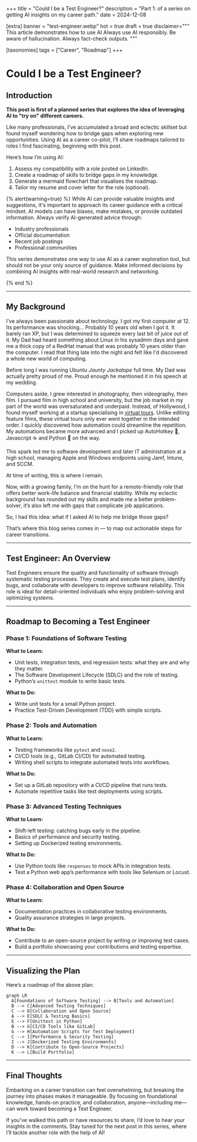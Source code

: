 +++
title = "Could I be a Test Engineer?"
description = "Part 1: of a series on getting AI insights on my career path."
date = 2024-12-08

[extra]
banner = "test-engineer.webp"
hot = true
draft = true
disclaimer="""
This article demonstrates how to use AI Always use AI responsibly. Be aware of hallucination. Always fact-check outputs. 
"""

[taxonomies]
tags = ["Career", "Roadmap"]
+++

# Could I be a Test Engineer?

## Introduction

**This post is first of a planned series that explores the idea of leveraging AI to "try on" different careers.**

Like many professionals, I’ve accumulated a broad and eclectic skillset but found myself wondering how to bridge gaps when exploring new opportunities. Using AI as a career co-pilot, I’ll share roadmaps tailored to roles I find fascinating, beginning with this post.

Here’s how I’m using AI:

1. Assess my compatibility with a role posted on LinkedIn.
2. Create a roadmap of skills to bridge gaps in my knowledge.
3. Generate a mermaid flowchart that visualises the roadmap.
4. Tailor my resume and cover letter for the role (optional).

{% alert(warning=true) %} 
While AI can provide valuable insights and suggestions, it's important to approach its career guidance with a critical mindset. AI models can have biases, make mistakes, or provide outdated information. Always verify AI-generated advice through:

- Industry professionals
- Official documentation
- Recent job postings
- Professional communities

This series demonstrates one way to use AI as a career exploration tool, but should not be your only source of guidance. Make informed decisions by combining AI insights with real-world research and networking.

{% end %}

---

## My Background  

I’ve always been passionate about technology. I got my first computer at 12. Its performance was shocking... Probably 10 years old when I got it. It barely ran XP, but I was determined to squeeze every last bit of juice out of it. My Dad had heard something about Linux in his sysadmin days and gave me a thick copy of a RedHat manual that was probably 10 years older than the computer. I read that thing late into the night and felt like I'd discovered a whole new world of computing. 

Before long I was running Ubuntu *Jaunty Jackalope* full time.
My Dad was actually pretty proud of me. Proud enough he mentioned it in his speech at my wedding.

Computers aside, I grew interested in photography, then videography, then film. I pursued film in high school and university, but the job market in my part of the world was oversaturated and underpaid. Instead, of Hollywood, I found myself working at a startup specialising in [virtual tours](https://uq.youtour.com.au/). Unlike editing feature films, these virtual tours only ever went together in the intended order. I quickly discovered how automation could streamline the repetition. My automations became more advanced and I picked up AutoHotkey 🎹, Javascript ☕️ and Python 🐍 on the way. 

This spark led me to software development and later IT administration at a high school, managing Apple and Windows endpoints using Jamf, Intune, and SCCM. 

At time of writing, this is where I remain.

Now, with a growing family, I’m on the hunt for a remote-friendly role that offers better work-life balance and financial stability. While my eclectic background has rounded out my skills and made me a better problem-solver, it’s also left me with gaps that complicate job applications. 

So, I had this idea: what if I asked AI to help me bridge those gaps? 

That’s where this blog series comes in — to map out actionable steps for career transitions.

---

## Test Engineer: An Overview

Test Engineers ensure the quality and functionality of software through systematic testing processes. They create and execute test plans, identify bugs, and collaborate with developers to improve software reliability. This role is ideal for detail-oriented individuals who enjoy problem-solving and optimizing systems.

---

## Roadmap to Becoming a Test Engineer

### Phase 1: Foundations of Software Testing

**What to Learn:**
- Unit tests, integration tests, and regression tests: what they are and why they matter.
- The Software Development Lifecycle (SDLC) and the role of testing.
- Python’s `unittest` module to write basic tests.

**What to Do:**
- Write unit tests for a small Python project.
- Practice Test-Driven Development (TDD) with simple scripts.

### Phase 2: Tools and Automation

**What to Learn:**
- Testing frameworks like `pytest` and `nose2`.
- CI/CD tools (e.g., GitLab CI/CD) for automated testing.
- Writing shell scripts to integrate automated tests into workflows.

**What to Do:**
- Set up a GitLab repository with a CI/CD pipeline that runs tests.
- Automate repetitive tasks like test deployments using scripts.

### Phase 3: Advanced Testing Techniques

**What to Learn:**
- Shift-left testing: catching bugs early in the pipeline.
- Basics of performance and security testing.
- Setting up Dockerized testing environments.

**What to Do:**
- Use Python tools like `responses` to mock APIs in integration tests.
- Test a Python web app’s performance with tools like Selenium or Locust.

### Phase 4: Collaboration and Open Source

**What to Learn:**
- Documentation practices in collaborative testing environments.
- Quality assurance strategies in large projects.

**What to Do:**
- Contribute to an open-source project by writing or improving test cases.
- Build a portfolio showcasing your contributions and testing expertise.

---

## Visualizing the Plan

Here’s a roadmap of the above plan:

```mermaid
graph LR
  A[Foundations of Software Testing] --> B[Tools and Automation]
  B --> C[Advanced Testing Techniques]
  C --> D[Collaboration and Open Source]
  A --> E[SDLC & Testing Basics]
  E --> F[Unittest in Python]
  B --> G[CI/CD Tools like GitLab]
  G --> H[Automation Scripts for Test Deployment]
  C --> I[Performance & Security Testing]
  I --> J[Dockerized Testing Environments]
  D --> K[Contribute to Open-Source Projects]
  K --> L[Build Portfolio]
```

---

## Final Thoughts

Embarking on a career transition can feel overwhelming, but breaking the journey into phases makes it manageable. By focusing on foundational knowledge, hands-on practice, and collaboration, anyone—including me—can work toward becoming a Test Engineer.

If you’ve walked this path or have resources to share, I’d love to hear your insights in the comments. Stay tuned for the next post in this series, where I’ll tackle another role with the help of AI!
